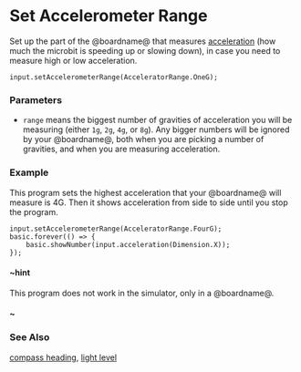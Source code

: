 # Set Accelerometer Range

Set up the part of the @boardname@ that measures
[acceleration](/reference/input/acceleration) (how much the microbit
is speeding up or slowing down), in case you need to measure high
or low acceleration.

```sig
input.setAccelerometerRange(AcceleratorRange.OneG);
```

### Parameters

* ``range`` means the biggest number of gravities of acceleration you
  will be measuring (either `1g`, `2g`, `4g`, or `8g`).  Any bigger numbers
  will be ignored by your @boardname@, both when you are picking a
  number of gravities, and when you are measuring acceleration.

### Example

This program sets the highest acceleration that your @boardname@
will measure is 4G. Then it shows acceleration from side to side
until you stop the program.

```blocks
input.setAccelerometerRange(AcceleratorRange.FourG);
basic.forever(() => {
    basic.showNumber(input.acceleration(Dimension.X));
});
```

#### ~hint

This program does not work in the simulator, only in a @boardname@.

#### ~

### See Also

[compass heading](/reference/input/compass-heading),
[light level](/reference/input/light-level)
